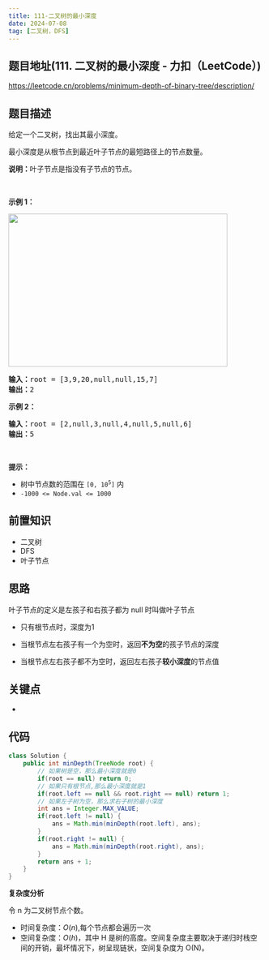 ```yaml
---
title: 111-二叉树的最小深度
date: 2024-07-08
tag: [二叉树，DFS]
---
```


## 题目地址(111. 二叉树的最小深度 - 力扣（LeetCode）)

https://leetcode.cn/problems/minimum-depth-of-binary-tree/description/

## 题目描述

<p>给定一个二叉树，找出其最小深度。</p>

<p>最小深度是从根节点到最近叶子节点的最短路径上的节点数量。</p>

<p><strong>说明：</strong>叶子节点是指没有子节点的节点。</p>

<p>&nbsp;</p>

<p><strong>示例 1：</strong></p>
<img alt="" src="https://assets.leetcode.com/uploads/2020/10/12/ex_depth.jpg" style="width: 432px; height: 302px;">
<pre><strong>输入：</strong>root = [3,9,20,null,null,15,7]
<strong>输出：</strong>2
</pre>

<p><strong>示例 2：</strong></p>

<pre><strong>输入：</strong>root = [2,null,3,null,4,null,5,null,6]
<strong>输出：</strong>5
</pre>

<p>&nbsp;</p>

<p><strong>提示：</strong></p>

<ul>
	<li>树中节点数的范围在 <code>[0, 10<sup>5</sup>]</code> 内</li>
	<li><code>-1000 &lt;= Node.val &lt;= 1000</code></li>
</ul>


## 前置知识

- 二叉树
- DFS
- 叶子节点

## 思路

叶子节点的定义是左孩子和右孩子都为 null 时叫做叶子节点

- 只有根节点时，深度为1

- 当根节点左右孩子有一个为空时，返回**不为空**的孩子节点的深度

- 当根节点左右孩子都不为空时，返回左右孩子**较小深度**的节点值

## 关键点

-  

## 代码

```java
class Solution {
    public int minDepth(TreeNode root) {
        // 如果树是空，那么最小深度就是0
        if(root == null) return 0;
        // 如果只有根节点,那么最小深度就是1
        if(root.left == null && root.right == null) return 1;
        // 如果左子树为空，那么求右子树的最小深度
        int ans = Integer.MAX_VALUE;
        if(root.left != null) {
            ans = Math.min(minDepth(root.left), ans);
        }
        if(root.right != null) {
            ans = Math.min(minDepth(root.right), ans);
        }
        return ans + 1;
    }
}

```


**复杂度分析**

令 n 为二叉树节点个数。

- 时间复杂度：$O(n)$,每个节点都会遍历一次
- 空间复杂度：$O(h)$，其中 H 是树的高度。空间复杂度主要取决于递归时栈空间的开销，最坏情况下，树呈现链状，空间复杂度为 O(N)。


